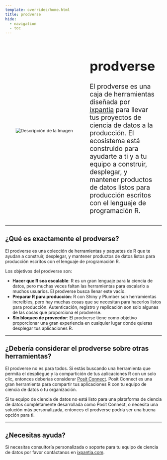 ```yaml
---
template: overrides/home.html
title: prodverse
hide:
  - navigation
  - toc
---
```


<style>
.container {
    display: flex;
    flex: 1 1 0px;
    width: 100%;
    align-items: center; /* Aligns the image and text vertically */
}

.image {
    width: 50%;
    padding-right: 20px;
    padding-left: 20px;
    /* center the image */
    display: flex;
    justify-content: center;
}

.image img {
    max-height: 400px;
}

.text {
    width: 50%;
    padding-left: 20px;
    padding-right: 20px;
    font-size: 1.5em;
}
</style>

<div class="container">
    <div class="image">
        <img src="/figures/prodverse.png" alt="Descripción de la Imagen">
    </div>
    <div class="text">
        <h1>prodverse</h1>
        <p>
            El prodverse es una caja de herramientas diseñada por <a
            href="https://www.ixpantia.com/es/">ixpantia</a> para llevar tus
            proyectos de ciencia de datos a la producción. El ecosistema está
            construido para ayudarte a ti y a tu equipo a construir, desplegar,
            y mantener productos de datos listos para producción escritos con
            el lenguaje de programación R.
        </p>
    </div>
</div>

---

## ¿Qué es exactamente el prodverse?

El prodverse es una colección de herramientas y paquetes de R que te ayudan a construir, desplegar,
y mantener productos de datos listos para producción escritos con el lenguaje de programación R.

Los objetivos del prodverse son:

  - **Hacer que R sea escalable**: R es un gran lenguaje para la ciencia de datos, pero
    muchas veces faltan las herramientas para escalarlo a muchos usuarios.
    El prodverse busca llenar este vacío.
  - **Preparar R para producción**: R con Shiny y Plumber son herramientas increíbles,
    pero hay muchas cosas que se necesitan para hacerlos listos para producción.
    Autenticación, registro y replicación son solo algunas de las cosas que
    proporciona el prodverse.
  - **Sin bloqueo de proveedor**: El prodverse tiene como objetivo proporcionar una gran experiencia
    en cualquier lugar donde quieras desplegar tus aplicaciones R.

---

## ¿Debería considerar el prodverse sobre otras herramientas?

El prodverse no es para todos. Si estás buscando una herramienta que permita
el despliegue y la compartición de tus aplicaciones R con un solo clic, entonces deberías
considerar [Posit Connect](https://posit.co/products/enterprise/connect/). Posit
Connect es una gran herramienta para compartir tus aplicaciones R con tu equipo de ciencia de datos o tu organización.

Si tu equipo de ciencia de datos no está listo para una plataforma de ciencia de datos completamente desarrollada
como Posit Connect, o necesita una solución más personalizada, entonces el prodverse
podría ser una buena opción para ti.

---

## ¿Necesitas ayuda?

Si necesitas consultoría personalizada o soporte para tu equipo de ciencia de datos
por favor contáctanos en [ixpantia.com](https://www.ixpantia.com/es/contacto).
